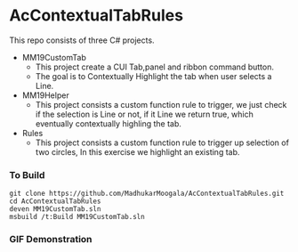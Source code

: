 # AcContextualTabRules 

This repo consists of three C# projects.
- MM19CustomTab
	- This project create a CUI Tab,panel and ribbon command button.
	- The goal is to Contextually Highlight the tab when user selects a Line.
- MM19Helper
	- This project consists a custom function rule to trigger, we just check if the selection is Line or not, if it Line we return true, which eventually contextually highling the tab.
- Rules
	- This project consists a custom function rule to trigger up selection of two circles, In this exercise we highlight an existing tab.


### To Build
```
git clone https://github.com/MadhukarMoogala/AcContextualTabRules.git
cd AcContextualTabRules
deven MM19CustomTab.sln
msbuild /t:Build MM19CustomTab.sln
```
### GIF Demonstration
